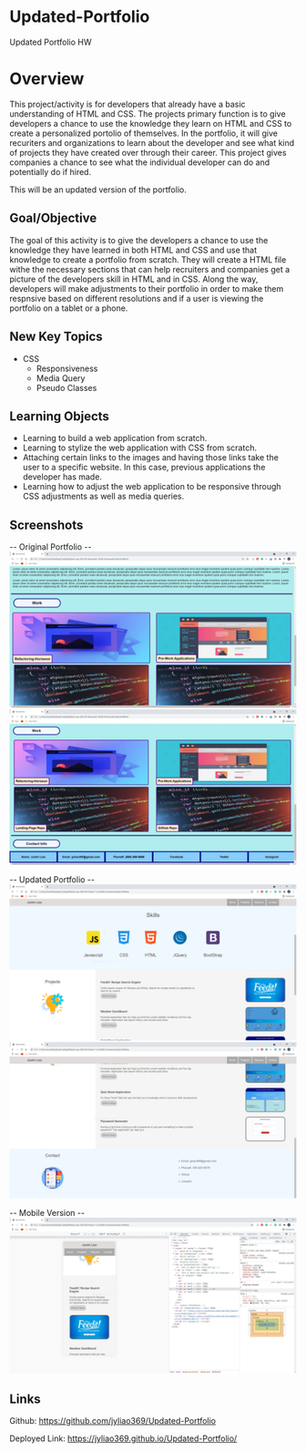 # Updated-Portfolio
Updated Portfolio HW

# Overview
This project/activity is for developers that already have a basic understanding of HTML and CSS. The projects primary function is to give developers a chance to use the knowledge they learn on HTML and CSS to create a personalized portolio of themselves. In the portfolio, it will give recuriters and organizations to learn about the developer and see what kind of projects they have created over through their career. This project gives companies a chance to see what the individual developer can do and potentially do if hired.

This will be an updated version of the portfolio.

## Goal/Objective

The goal of this activity is to give the developers a chance to use the knowledge they have learned in both HTML and CSS and use that knowledge to create a portfolio from scratch. They will create a HTML file withe the necessary sections that can help recruiters and companies get a picture of the developers skill in HTML and in CSS. Along the way, developers will make adjustments to their portfolio in order to make them respnsive based on different resolutions and if a user is viewing the portfolio on a tablet or a phone.

## New Key Topics

* CSS
  * Responsiveness
  * Media Query
  * Pseudo Classes

## Learning Objects

* Learning to build a web application from scratch.
* Learning to stylize the web application with CSS from scratch.
* Attaching certain links to the images and having those links take the user to a specific website. In this case, previous applications the developer has made.
* Learning how to adjust the web application to be responsive through CSS adjustments as well as media queries.

## Screenshots
-- Original Portfolio --
![Original Portfolio1](./screenshots/screenshot6.JPG)
![Original Portfolio2](./screenshots/screenshot8.JPG)


-- Updated Portfolio --
![Updated Portfolio1](./screenshots/screenshot9.JPG)
![Updated Portfolio2](./screenshots/screenshot10.JPG)


-- Mobile Version --
![Mobile Version](./screenshots/screenshot11.JPG)

## Links

Github: https://github.com/jyliao369/Updated-Portfolio

Deployed Link: https://jyliao369.github.io/Updated-Portfolio/